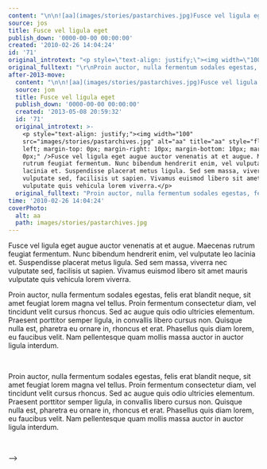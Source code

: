 ```yaml
---
content: "\n\n![aa](images/stories/pastarchives.jpg)Fusce vel ligula eget augue auctor venenatis at et augue. Maecenas rutrum feugiat fermentum. Nunc bibendum hendrerit enim, vel vulputate leo lacinia et. Suspendisse placerat metus ligula. Sed sem massa, viverra nec vulputate sed, facilisis ut sapien. Vivamus euismod libero sit amet mauris vulputate quis vehicula lorem viverra.\n\n<!--{{intro-break}}-->\nProin auctor, nulla fermentum sodales egestas, felis erat blandit neque, sit amet feugiat lorem magna vel tellus. Proin fermentum consectetur diam, vel tincidunt velit cursus rhoncus. Sed ac augue quis odio ultricies elementum. Praesent porttitor semper ligula, in convallis libero cursus non. Quisque nulla est, pharetra eu ornare in, rhoncus et erat. Phasellus quis diam lorem, eu faucibus velit. Nam pellentesque quam mollis massa auctor in auctor ligula interdum.\n\n\_\n\n\n<!--CONTENT FROM OLD SERVER (jos before 2013): \n\n![aa](images/stories/pastarchives.jpg)Fusce vel ligula eget augue auctor venenatis at et augue. Maecenas rutrum feugiat fermentum. Nunc bibendum hendrerit enim, vel vulputate leo lacinia et. Suspendisse placerat metus ligula. Sed sem massa, viverra nec vulputate sed, facilisis ut sapien. Vivamus euismod libero sit amet mauris vulputate quis vehicula lorem viverra.\n\r\n\n<!--{{intro-break}}-->\n\r\nProin auctor, nulla fermentum sodales egestas, felis erat blandit neque, sit amet feugiat lorem magna vel tellus. Proin fermentum consectetur diam, vel tincidunt velit cursus rhoncus. Sed ac augue quis odio ultricies elementum. Praesent porttitor semper ligula, in convallis libero cursus non. Quisque nulla est, pharetra eu ornare in, rhoncus et erat. Phasellus quis diam lorem, eu faucibus velit. Nam pellentesque quam mollis massa auctor in auctor ligula interdum.\r\n\n\_\n\n-->"
source: jos
title: Fusce vel ligula eget
publish_down: '0000-00-00 00:00:00'
created: '2010-02-26 14:04:24'
id: '71'
original_introtext: "<p style=\"text-align: justify;\"><img width=\"100\" src=\"images/stories/pastarchives.jpg\" alt=\"aa\" title=\"aa\" style=\"float: left; margin-top: 0px; margin-right: 10px; margin-bottom: 10px; margin-left: 0px;\" />Fusce vel ligula eget augue auctor venenatis at et augue. Maecenas rutrum feugiat fermentum. Nunc bibendum hendrerit enim, vel vulputate leo lacinia et. Suspendisse placerat metus ligula. Sed sem massa, viverra nec vulputate sed, facilisis ut sapien. Vivamus euismod libero sit amet mauris vulputate quis vehicula lorem viverra.</p>\r\n"
original_fulltext: "\r\nProin auctor, nulla fermentum sodales egestas, felis erat blandit neque, sit amet feugiat lorem magna vel tellus. Proin fermentum consectetur diam, vel tincidunt velit cursus rhoncus. Sed ac augue quis odio ultricies elementum. Praesent porttitor semper ligula, in convallis libero cursus non. Quisque nulla est, pharetra eu ornare in, rhoncus et erat. Phasellus quis diam lorem, eu faucibus velit. Nam pellentesque quam mollis massa auctor in auctor ligula interdum.\r\n<p>\_</p>"
after-2013-move:
  content: "\n\n![aa](images/stories/pastarchives.jpg)Fusce vel ligula eget augue auctor venenatis at et augue. Maecenas rutrum feugiat fermentum. Nunc bibendum hendrerit enim, vel vulputate leo lacinia et. Suspendisse placerat metus ligula. Sed sem massa, viverra nec vulputate sed, facilisis ut sapien. Vivamus euismod libero sit amet mauris vulputate quis vehicula lorem viverra.\n\n<!--{{intro-break}}-->\nProin auctor, nulla fermentum sodales egestas, felis erat blandit neque, sit amet feugiat lorem magna vel tellus. Proin fermentum consectetur diam, vel tincidunt velit cursus rhoncus. Sed ac augue quis odio ultricies elementum. Praesent porttitor semper ligula, in convallis libero cursus non. Quisque nulla est, pharetra eu ornare in, rhoncus et erat. Phasellus quis diam lorem, eu faucibus velit. Nam pellentesque quam mollis massa auctor in auctor ligula interdum.\n\n\_\n"
  source: jom
  title: Fusce vel ligula eget
  publish_down: '0000-00-00 00:00:00'
  created: '2013-05-08 20:59:32'
  id: '71'
  original_introtext: >-
    <p style="text-align: justify;"><img width="100"
    src="images/stories/pastarchives.jpg" alt="aa" title="aa" style="float:
    left; margin-top: 0px; margin-right: 10px; margin-bottom: 10px; margin-left:
    0px;" />Fusce vel ligula eget augue auctor venenatis at et augue. Maecenas
    rutrum feugiat fermentum. Nunc bibendum hendrerit enim, vel vulputate leo
    lacinia et. Suspendisse placerat metus ligula. Sed sem massa, viverra nec
    vulputate sed, facilisis ut sapien. Vivamus euismod libero sit amet mauris
    vulputate quis vehicula lorem viverra.</p>
  original_fulltext: "Proin auctor, nulla fermentum sodales egestas, felis erat blandit neque, sit amet feugiat lorem magna vel tellus. Proin fermentum consectetur diam, vel tincidunt velit cursus rhoncus. Sed ac augue quis odio ultricies elementum. Praesent porttitor semper ligula, in convallis libero cursus non. Quisque nulla est, pharetra eu ornare in, rhoncus et erat. Phasellus quis diam lorem, eu faucibus velit. Nam pellentesque quam mollis massa auctor in auctor ligula interdum.\n<p>\_</p>"
time: '2010-02-26 14:04:24'
coverPhoto:
  alt: aa
  path: images/stories/pastarchives.jpg
---
```

Fusce vel ligula eget augue auctor venenatis at et augue. Maecenas rutrum feugiat fermentum. Nunc bibendum hendrerit enim, vel vulputate leo lacinia et. Suspendisse placerat metus ligula. Sed sem massa, viverra nec vulputate sed, facilisis ut sapien. Vivamus euismod libero sit amet mauris vulputate quis vehicula lorem viverra.

<!--{{intro-break}}-->
Proin auctor, nulla fermentum sodales egestas, felis erat blandit neque, sit amet feugiat lorem magna vel tellus. Proin fermentum consectetur diam, vel tincidunt velit cursus rhoncus. Sed ac augue quis odio ultricies elementum. Praesent porttitor semper ligula, in convallis libero cursus non. Quisque nulla est, pharetra eu ornare in, rhoncus et erat. Phasellus quis diam lorem, eu faucibus velit. Nam pellentesque quam mollis massa auctor in auctor ligula interdum.

 


<!--CONTENT FROM OLD SERVER (jos before 2013): 

Fusce vel ligula eget augue auctor venenatis at et augue. Maecenas rutrum feugiat fermentum. Nunc bibendum hendrerit enim, vel vulputate leo lacinia et. Suspendisse placerat metus ligula. Sed sem massa, viverra nec vulputate sed, facilisis ut sapien. Vivamus euismod libero sit amet mauris vulputate quis vehicula lorem viverra.


<!--{{intro-break}}-->

Proin auctor, nulla fermentum sodales egestas, felis erat blandit neque, sit amet feugiat lorem magna vel tellus. Proin fermentum consectetur diam, vel tincidunt velit cursus rhoncus. Sed ac augue quis odio ultricies elementum. Praesent porttitor semper ligula, in convallis libero cursus non. Quisque nulla est, pharetra eu ornare in, rhoncus et erat. Phasellus quis diam lorem, eu faucibus velit. Nam pellentesque quam mollis massa auctor in auctor ligula interdum.

 

-->

<!--{{json:{"created_date":"2010-02-26 14:04:24","publish_down":"0000-00-00 00:00:00","id":"71"}}}-->